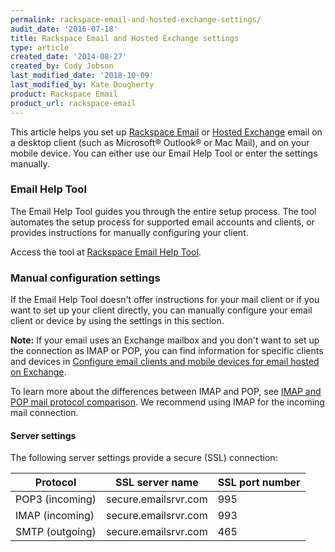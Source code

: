 ```yaml
---
permalink: rackspace-email-and-hosted-exchange-settings/
audit_date: '2016-07-18'
title: Rackspace Email and Hosted Exchange settings
type: article
created_date: '2014-08-27'
created_by: Cody Jobson
last_modified_date: '2018-10-09'
last_modified_by: Kate Dougherty
product: Rackspace Email
product_url: rackspace-email
---
```


This article helps you set up [Rackspace
Email](https://www.rackspace.com/email-hosting) or [Hosted
Exchange](https://www.rackspace.com/email-hosting/hosted-exchange) email on a
desktop client (such as Microsoft&reg; Outlook&reg; or Mac Mail), and on your
mobile device. You can either use our Email Help Tool or enter the settings
manually.

### Email Help Tool

The Email Help Tool guides you through the entire setup process. The tool
automates the setup process for supported email accounts and clients, or
provides instructions for manually configuring your client.

Access the tool at [Rackspace Email Help Tool](https://emailhelp.rackspace.com/).

### Manual configuration settings

If the Email Help Tool doesn't offer instructions for your mail client
or if you want to set up your client directly, you can manually
configure your email client or device by using the settings in this section.

**Note:** If your email uses an Exchange mailbox and you don't want to
set up the connection as IMAP or POP, you can find information for specific clients and devices in [Configure email clients and mobile devices for email hosted on Exchange](/how-to/configure-email-clients-and-mobile-devices-for-email-hosted-on-exchange).

To learn more about the differences between IMAP and POP, see [IMAP and POP mail protocol comparison](/how-to/imap-and-pop-mail-protocol-comparison). We
recommend using IMAP for the incoming mail connection.

#### Server settings

The following server settings provide a secure (SSL) connection:

| Protocol | SSL server name | SSL port number |
| --- | --- | --- |
| POP3 (incoming) | secure.emailsrvr.com | 995 |
| IMAP (incoming) | secure.emailsrvr.com | 993 |
| SMTP (outgoing) | secure.emailsrvr.com | 465 |
